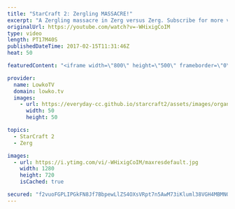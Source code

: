 ```yaml
---
title: "StarCraft 2: Zergling MASSACRE!"
excerpt: "A Zergling massacre in Zerg versus Zerg. Subscribe for more videos: http://lowko.tv/youtube Hotkeys and control groups explained: https://goo.gl/E21s9v  In this Zerg versus Zerg match we have two players, one in Silver League and one in Gold League. Both decide to open up reasonably standard, however"
originalUrl: https://youtube.com/watch?v=-WHixigCoIM
type: video
length: PT17M40S
publishedDateTime: 2017-02-15T11:31:46Z
heat: 50

featuredContent: "<iframe width=\"800\" height=\"500\" frameborder=\"0\" src=\"https://www.youtube.com/embed/-WHixigCoIM\" allow=\"accelerometer; autoplay; encrypted-media; gyroscope; picture-in-picture\" allowfullscreen></iframe>"

provider:
  name: LowkoTV
  domain: lowko.tv
  images:
    - url: https://everyday-cc.github.io/starcraft2/assets/images/organizations/lowko.tv-50x50.jpg
      width: 50
      height: 50

topics:
  - StarCraft 2
  - Zerg

images:
  - url: https://i.ytimg.com/vi/-WHixigCoIM/maxresdefault.jpg
    width: 1280
    height: 720
    isCached: true

secured: "f2vuoFGPLIPGkFN8Jf7BbpewLlZS4OXsVRpt7n5AwM73iKluml38VGH4MBMNQrw6c2Cq44D6HrZQJuLYDham++sCS4TMwwvbqdC/K70FqF2GlYLBojH9hTBpbCSV5iQQJYWsRffbrBkHYKWZIz5zAuhMLKoJchlF7kH9qllUK0HNgZCph+LLcDwKc3v/enV9CIkLC1X1qcIpU4ft3IK6tkHX42cLgyGqZk2ZNZh5EE5q3LeeIO5FaDH5xQb6CnUrihVU5vN5y9ji0I4NO6my7v9lXnuV6kq15xvHV4jPQD/6RoDeDilPA/OYorOC9kjxAcZns9l0Jh5xatB/ET/59j0oU6pXpxvZRKrqt/Xx3u8/36+PDx5sosK/FcOfd81gg5SEb31UfL13bwYFQ+RUjflzDkjkWDj0xQDZLHS5vjL+SyR6Yahs5433GTZLi4H2;LrwlslxVFPYCwMPNUTJXdQ=="
---
```


